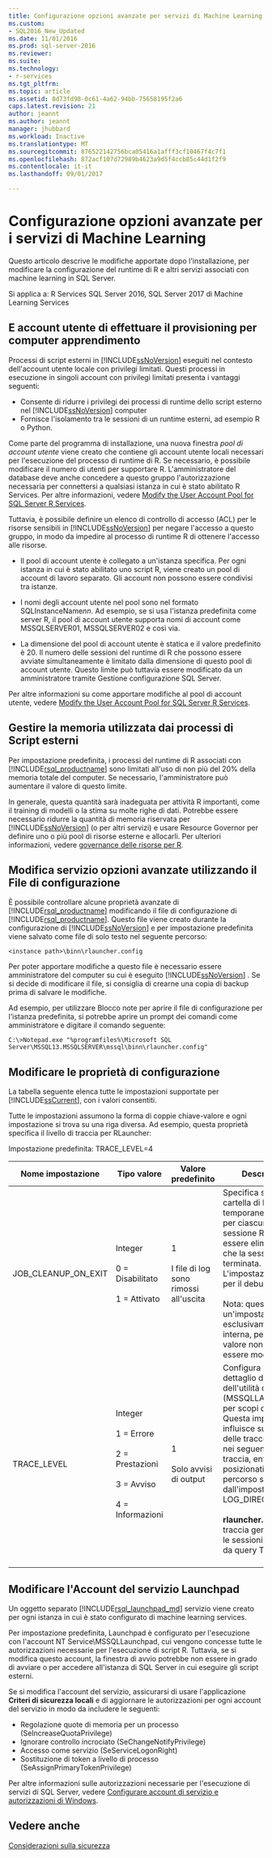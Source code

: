 ```yaml
---
title: Configurazione opzioni avanzate per servizi di Machine Learning | Documenti Microsoft
ms.custom:
- SQL2016_New_Updated
ms.date: 11/01/2016
ms.prod: sql-server-2016
ms.reviewer: 
ms.suite: 
ms.technology:
- r-services
ms.tgt_pltfrm: 
ms.topic: article
ms.assetid: 8d73fd98-0c61-4a62-94bb-75658195f2a6
caps.latest.revision: 21
author: jeannt
ms.author: jeannt
manager: jhubbard
ms.workload: Inactive
ms.translationtype: MT
ms.sourcegitcommit: 876522142756bca05416a1afff3cf10467f4c7f1
ms.openlocfilehash: 872acf107d72989b4623a9d5f4ccb85c44d1f2f9
ms.contentlocale: it-it
ms.lasthandoff: 09/01/2017

---
```

# <a name="advanced-configuration-options-for-machine-learning-services"></a>Configurazione opzioni avanzate per i servizi di Machine Learning

Questo articolo descrive le modifiche apportate dopo l'installazione, per modificare la configurazione del runtime di R e altri servizi associati con machine learning in SQL Server.

Si applica a: R Services SQL Server 2016, SQL Server 2017 di Machine Learning Services

##  <a name="bkmk_Provisioning"></a>E account utente di effettuare il provisioning per computer apprendimento

Processi di script esterni in [!INCLUDE[ssNoVersion](../../includes/ssnoversion-md.md)] eseguiti nel contesto dell'account utente locale con privilegi limitati. Questi processi in esecuzione in singoli account con privilegi limitati presenta i vantaggi seguenti:

+ Consente di ridurre i privilegi dei processi di runtime dello script esterno nel [!INCLUDE[ssNoVersion](../../includes/ssnoversion-md.md)] computer
+ Fornisce l'isolamento tra le sessioni di un runtime esterni, ad esempio R o Python.

Come parte del programma di installazione, una nuova finestra *pool di account utente* viene creato che contiene gli account utente locali necessari per l'esecuzione del processo di runtime di R. Se necessario, è possibile modificare il numero di utenti per supportare R. L'amministratore del database deve anche concedere a questo gruppo l'autorizzazione necessaria per connettersi a qualsiasi istanza in cui è stato abilitato R Services. Per altre informazioni, vedere [Modify the User Account Pool for SQL Server R Services](../../advanced-analytics/r/modify-the-user-account-pool-for-sql-server-r-services.md).

Tuttavia, è possibile definire un elenco di controllo di accesso (ACL) per le risorse sensibili in [!INCLUDE[ssNoVersion](../../includes/ssnoversion-md.md)] per negare l'accesso a questo gruppo, in modo da impedire al processo di runtime R di ottenere l'accesso alle risorse.

+ Il pool di account utente è collegato a un'istanza specifica.  Per ogni istanza in cui è stato abilitato uno script R, viene creato un pool di account di lavoro separato. Gli account non possono essere condivisi tra istanze.

+ I nomi degli account utente nel pool sono nel formato SQLInstanceName*nn*. Ad esempio, se si usa l'istanza predefinita come server R, il pool di account utente supporta nomi di account come MSSQLSERVER01, MSSQLSERVER02 e così via.

+ La dimensione del pool di account utente è statica e il valore predefinito è 20. Il numero delle sessioni del runtime di R che possono essere avviate simultaneamente è limitato dalla dimensione di questo pool di account utente. Questo limite può tuttavia essere modificato da un amministratore tramite Gestione configurazione SQL Server.

Per altre informazioni su come apportare modifiche al pool di account utente, vedere [Modify the User Account Pool for SQL Server R Services](../../advanced-analytics/r/modify-the-user-account-pool-for-sql-server-r-services.md).

##  <a name="bkmk_ManagingMemory"></a>Gestire la memoria utilizzata dai processi di Script esterni

Per impostazione predefinita, i processi del runtime di R associati con [!INCLUDE[rsql_productname](../../includes/rsql-productname-md.md)] sono limitati all'uso di non più del 20% della memoria totale del computer. Se necessario, l'amministratore può aumentare il valore di questo limite.

In generale, questa quantità sarà inadeguata per attività R importanti, come il training di modelli o la stima su molte righe di dati. Potrebbe essere necessario ridurre la quantità di memoria riservata per [!INCLUDE[ssNoVersion](../../includes/ssnoversion-md.md)] (o per altri servizi) e usare Resource Governor per definire uno o più pool di risorse esterne e allocarli. Per ulteriori informazioni, vedere [governance delle risorse per R](../../advanced-analytics/r/resource-governance-for-r-services.md).

##  <a name="bkmk_ChangingConfig"></a>Modifica servizio opzioni avanzate utilizzando il File di configurazione

È possibile controllare alcune proprietà avanzate di [!INCLUDE[rsql_productname](../../includes/rsql-productname-md.md)] modificando il file di configurazione di [!INCLUDE[rsql_productname](../../includes/rsql-productname-md.md)]. Questo file viene creato durante la configurazione di [!INCLUDE[ssNoVersion](../../includes/ssnoversion-md.md)] e per impostazione predefinita viene salvato come file di solo testo nel seguente percorso:

`<instance path>\binn\rlauncher.config`

Per poter apportare modifiche a questo file è necessario essere amministratore del computer su cui è eseguito [!INCLUDE[ssNoVersion](../../includes/ssnoversion-md.md)] . Se si decide di modificare il file, si consiglia di crearne una copia di backup prima di salvare le modifiche.

Ad esempio, per utilizzare Blocco note per aprire il file di configurazione per l'istanza predefinita, si potrebbe aprire un prompt dei comandi come amministratore e digitare il comando seguente:

```
C:\>Notepad.exe "%programfiles%\Microsoft SQL Server\MSSQL13.MSSQLSERVER\mssql\binn\rlauncher.config"  
```

##  <a name="bkmk_properties"></a>Modificare le proprietà di configurazione

La tabella seguente elenca tutte le impostazioni supportate per [!INCLUDE[ssCurrent](../../includes/sscurrent-md.md)], con i valori consentiti.

Tutte le impostazioni assumono la forma di coppie chiave-valore e ogni impostazione si trova su una riga diversa. Ad esempio, questa proprietà specifica il livello di traccia per RLauncher:

Impostazione predefinita: TRACE_LEVEL=4


|**Nome impostazione**|**Tipo valore**|**Valore predefinito**|**Descrizione**|
|------------------|----------------|-------------|-----------------|
|JOB_CLEANUP_ON_EXIT|Integer<br /><br /> 0 = Disabilitato<br /><br /> 1 = Attivato|1<br /><br /> I file di log sono rimossi all'uscita|Specifica se la cartella di lavoro temporanea creata per ciascuna sessione R deve essere eliminata dopo che la sessione R è terminata. L'impostazione è utile per il debug.<br /><br /> Nota: questa è un'impostazione esclusivamente interna, perciò questo valore non deve essere modificato.|
|TRACE_LEVEL|Integer<br /><br /> 1 = Errore<br /><br /> 2 = Prestazioni<br /><br /> 3 = Avviso<br /><br /> 4 = Informazioni|1<br /><br /> Solo avvisi di output|Configura il livello di dettaglio della traccia dell'utilità di avvio di R (MSSQLLAUNCHPAD) per scopi di debug. Questa impostazione influisce sul dettaglio delle tracce archiviate nei seguenti file di traccia, entrambi posizionati nel percorso specificato dall'impostazione LOG_DIRECTORY:<br /><br /> **rlauncher.log**: il file di traccia generato per le sessioni R avviate da query T-SQL.<br /><br /> |

## <a name="bkmk_Launchpad"></a>Modificare l'Account del servizio Launchpad

Un oggetto separato [!INCLUDE[rsql_launchpad_md](../../includes/rsql-launchpad-md.md)] servizio viene creato per ogni istanza in cui è stato configurato di machine learning services.

Per impostazione predefinita, Launchpad è configurato per l'esecuzione con l'account NT Service\MSSQLLaunchpad, cui vengono concesse tutte le autorizzazioni necessarie per l'esecuzione di script R. Tuttavia, se si modifica questo account, la finestra di avvio potrebbe non essere in grado di avviare o per accedere all'istanza di SQL Server in cui eseguire gli script esterni.

Se si modifica l'account del servizio, assicurarsi di usare l'applicazione **Criteri di sicurezza locali** e di aggiornare le autorizzazioni per ogni account del servizio in modo da includere le seguenti:

+ Regolazione quote di memoria per un processo (SeIncreaseQuotaPrivilege)
+ Ignorare controllo incrociato (SeChangeNotifyPrivilege)
+ Accesso come servizio (SeServiceLogonRight)
+ Sostituzione di token a livello di processo (SeAssignPrimaryTokenPrivilege)

Per altre informazioni sulle autorizzazioni necessarie per l'esecuzione di servizi di SQL Server, vedere [Configurare account di servizio e autorizzazioni di Windows](https://msdn.microsoft.com/library/ms143504.aspx#Windows).

## <a name="see-also"></a>Vedere anche

[Considerazioni sulla sicurezza](security-considerations-for-the-r-runtime-in-sql-server.md)


